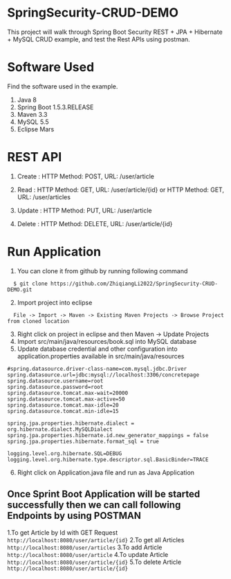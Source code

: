 # SpringSecurity-CRUD-DEMO
This project will walk through Spring Boot Security REST + JPA + Hibernate + MySQL CRUD example, and  test the Rest APIs using postman.

# Software Used
Find the software used in the example.
1. Java 8
2. Spring Boot 1.5.3.RELEASE
3. Maven 3.3
4. MySQL 5.5
5. Eclipse Mars

# REST API
1. Create :
HTTP Method: POST, URL: /user/article

2. Read :
HTTP Method: GET, URL: /user/article/{id}
 or 
HTTP Method: GET, URL: /user/articles

3. Update :
HTTP Method: PUT, URL: /user/article

4. Delete :
HTTP Method: DELETE, URL: /user/article/{id}

# Run Application
1. You can clone it from github by running following command
```
  $ git clone https://github.com/ZhiqiangLi2022/SpringSecurity-CRUD-DEMO.git
```
2. Import project into eclipse
```
  File -> Import -> Maven -> Existing Maven Projects -> Browse Project from cloned location
```
3. Right click on project in eclipse and then Maven -> Update Projects
4. Import src/main/java/resources/book.sql into MySQL database
5. Update database credential and other configuration into application.properties available in src/main/java/resources
```
#spring.datasource.driver-class-name=com.mysql.jdbc.Driver
spring.datasource.url=jdbc:mysql://localhost:3306/concretepage
spring.datasource.username=root
spring.datasource.password=root
spring.datasource.tomcat.max-wait=20000
spring.datasource.tomcat.max-active=50
spring.datasource.tomcat.max-idle=20
spring.datasource.tomcat.min-idle=15

spring.jpa.properties.hibernate.dialect = org.hibernate.dialect.MySQLDialect
spring.jpa.properties.hibernate.id.new_generator_mappings = false
spring.jpa.properties.hibernate.format_sql = true

logging.level.org.hibernate.SQL=DEBUG
logging.level.org.hibernate.type.descriptor.sql.BasicBinder=TRACE
```
6. Right click on Application.java file and run as Java Application

## Once Sprint Boot Application will be started successfully then we can call following Endpoints by using POSTMAN
1.To get Article by Id with GET Request
```http://localhost:8080/user/article/{id}```
2.To get all Articles
```http://localhost:8080/user/articles```
3.To add Article
```http://localhost:8080/user/article```
4.To update Article
```http://localhost:8080/user/article/{id}```
5.To delete Article
```http://localhost:8080/user/article/{id}```
